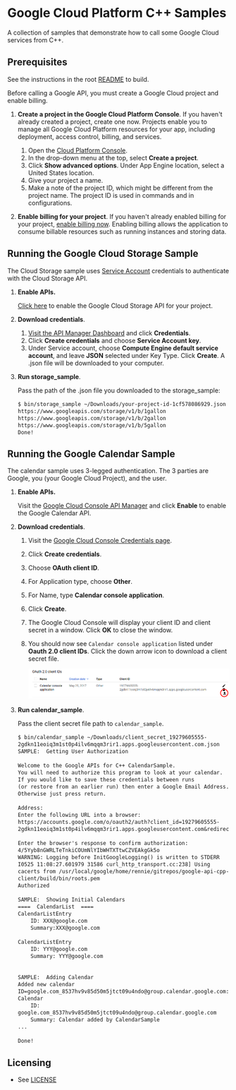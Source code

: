 # Google Cloud Platform C++ Samples

A collection of samples that demonstrate how to call some
Google Cloud services from C++.

## Prerequisites

See the instructions in the root [README](../../README.md) to build.

Before calling a Google API, you must create a Google Cloud project and enable
billing.

1.  **Create a project in the Google Cloud Platform Console**.
    If you haven't already created a project, create one now. Projects enable
    you to manage all Google Cloud Platform resources for your app, including
    deployment, access control, billing, and services.
    1.  Open the [Cloud Platform Console](https://console.cloud.google.com/).
    2.  In the drop-down menu at the top, select **Create a project**.
    3.  Click **Show advanced options**. Under App Engine location, select a
        United States location.
    4.  Give your project a name.
    5.  Make a note of the project ID, which might be different from the project
        name. The project ID is used in commands and in configurations.

2.  **Enable billing for your project**.
    If you haven't already enabled billing for your project,
    [enable billing now](https://console.cloud.google.com/project/_/settings).
    Enabling billing allows the application to consume billable resources such
    as running instances and storing data.

## Running the Google Cloud Storage Sample

The Cloud Storage sample uses [Service Account](
    https://developers.google.com/identity/protocols/OAuth2ServiceAccount)
credentials to authenticate with the Cloud Storage API.

1.  **Enable APIs.**

    [Click here](
        https://console.cloud.google.com/flows/enableapi?apiid=storage-component.googleapis.com&showconfirmation=true)
    to enable the Google Cloud Storage API for your project.

2.  **Download credentials**.

    1.  [Visit the API Manager Dashboard](https://console.cloud.google.com/apis/dashboard)
        and click **Credentials**.  
    2.  Click **Create credentials** and choose **Service Account key**.
    3.  Under Service account, choose **Compute Engine default service
        account**, and leave **JSON** selected under Key Type.  Click
        **Create**.  A .json file will be downloaded to your computer.

3.  **Run storage_sample**.

    Pass the path of the .json file you downloaded to the storage_sample:

        $ bin/storage_sample ~/Downloads/your-project-id-1cf578086929.json
        https://www.googleapis.com/storage/v1/b/1gallon
        https://www.googleapis.com/storage/v1/b/2gallon
        https://www.googleapis.com/storage/v1/b/5gallon
        Done!    

## Running the Google Calendar Sample

The calendar sample uses 3-legged authentication.  The 3 parties are Google,
you (your Google Cloud Project), and the user.

1.  **Enable APIs.**

    Visit the [Google Cloud Console API Manager](
        https://console.cloud.google.com/apis/api/calendar-json.googleapis.com/overview)
    and click **Enable** to enable the Google Calendar API.

2.  **Download credentials**.

    1. Visit the [Google Cloud Console Credentials page](
        https://console.cloud.google.com/apis/credentials).

    2. Click **Create credentials**.

    3. Choose **OAuth client ID**.

    4. For Application type, choose **Other**.

    5. For Name, type **Calendar console application**.

    6. Click **Create**.

    7. The Google Cloud Console will display your client ID and client secret
       in a window.  Click **OK** to close the window.

    8. You should now see `Calendar console application` listed under
       **Oauth 2.0 client IDs**.  Click the down arrow icon to download a
       client secret file.  
       
       ![Screenshot](resources/download-client-secret.png)

3.  **Run calendar_sample**.

    Pass the client secret file path to `calendar_sample`.

    ```
    $ bin/calendar_sample ~/Downloads/client_secret_19279605555-2gdkn11eoiq3m1st0p4ilv6mqqm3rir1.apps.googleusercontent.com.json 
    SAMPLE:  Getting User Authorization

    Welcome to the Google APIs for C++ CalendarSample.
    You will need to authorize this program to look at your calendar.
    If you would like to save these credentials between runs
    (or restore from an earlier run) then enter a Google Email Address.
    Otherwise just press return.

    Address: 
    Enter the following URL into a browser:
    https://accounts.google.com/o/oauth2/auth?client_id=19279605555-2gdkn11eoiq3m1st0p4ilv6mqqm3rir1.apps.googleusercontent.com&redirect_uri=urn%3Aietf%3Awg%3Aoauth%3A2.0%3Aoob&scope=https%3A%2F%2Fwww.googleapis.com%2Fauth%2Fcalendar&response_type=code

    Enter the browser's response to confirm authorization: 4/5Yyb8nGWRLTeTnkiCOUmNlYIbWHTXTtwCZVEAkgGk5o
    WARNING: Logging before InitGoogleLogging() is written to STDERR
    I0525 11:08:27.601979 31586 curl_http_transport.cc:238] Using cacerts from /usr/local/google/home/rennie/gitrepos/google-api-cpp-client/build/bin/roots.pem
    Authorized 

    SAMPLE:  Showing Initial Calendars
    ====  CalendarList  ====
    CalendarListEntry
        ID: XXX@google.com
        Summary:XXX@google.com

    CalendarListEntry
        ID: YYY@google.com
        Summary: YYY@google.com


    SAMPLE:  Adding Calendar
    Added new calendar ID=google.com_8537hv9v85d50m5jtct09u4ndo@group.calendar.google.com:
    Calendar
        ID: google.com_8537hv9v85d50m5jtct09u4ndo@group.calendar.google.com
        Summary: Calendar added by CalendarSample
    ...

    Done!
    ```    

## Licensing

* See [LICENSE](../../COPYING.txt)
